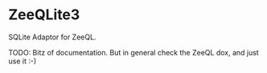 # ZeeQLite3

SQLite Adaptor for ZeeQL.

TODO: Bitz of documentation. But in general check the ZeeQL dox, and just use
      it :-)
